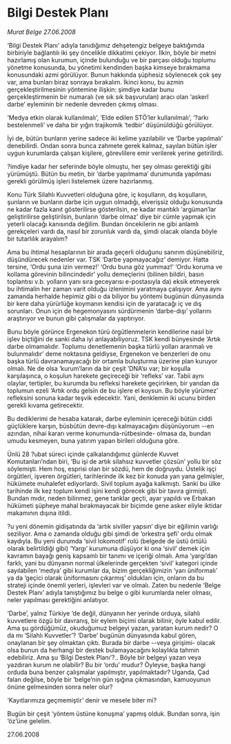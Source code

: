 # Bilgi Destek Planı

*Murat Belge 27.06.2008*

<div class="yazi">‘Bilgi Destek Planı’ adıyla tanıdığımız dehşetengiz belgeye baktığımda birbiriyle bağlantılı iki şey öncelikle dikkatimi çekiyor. İlkin, böyle bir metni hazırlamış olan kurumun, içinde bulunduğu ve bir parçası olduğu toplumu yönetme konusunda, bu yönetimi kendinden başka kimseye bırakmama konusundaki azmi görülüyor. Bunun hakkında şüphesiz söylenecek çok şey var, ama bunları biraz sonraya bırakalım. İkinci konu, bu azmin gerçekleştirilmesinin yöntemine ilişkin: şimdiye kadar bunu gerçekleştirmenin bir numaralı (ve sık sık başvurulan) aracı olan ‘askerî darbe’ eyleminin bir nedenle devreden çıkmış olması.
 
‘Medya etkin olarak kullanılmalı’, ‘Elde edilen STÖ’ler kullanılmalı’, ‘?arkı bestelenmeli’ ve daha bir yığın trajikomik ‘tedbir’ düşünüldüğü görülüyor.

İyi de, bütün bunların yerine sadece iki kelime yazılabilir ve ‘Darbe yapılmalı’ denebilirdi. Ondan sonra bunca zahmete gerek kalmaz, sayılan bütün işler uygun kurumlarda çalışan kişilere, görevlilere emir verilerek yerine getirilirdi.

?imdiye kadar her seferinde böyle olmuştu, her şey olması gerektiği gibi yürümüştü. Bütün bu metin, bir ‘darbe yapılmama’ durumunda yapılması gerekli görülmüş işleri listelemek üzere hazırlanmış.

Konu Türk Silahlı Kuvvetleri olduğuna göre, iç koşulların, dış koşulların, şunların ve bunların darbe için uygun olmadığı, elverişsiz olduğu konusunda ne kadar fazla kanıt gösterilirse gösterilsin, ne kadar mantıklı ‘argüman’lar geliştirilirse geliştirilsin, bunların ‘darbe olmaz’ diye bir cümle yapmak için yeterli olacağı kanısında değilim. Bundan öncekilerin ne gibi anlamlı gerekçeleri vardı da, nasıl bir zorunluk vardı da, şimdi olacak olanda böyle bir tutarlılık arayalım?

Ama bu ihtimal hesaplarının bir arada geçerli olduğunu sanırım düşünebiliriz, düşündürecek nedenler var. TSK ‘Darbe yapmayacağız’ demiyor. Hatta tersine, ‘Ordu şuna izin vermez!’ ‘Ordu buna göz yummaz!’ ‘Ordu koruma ve kollama görevinin bilincindedir’ yollu demeçlerini (bilinen bildiri, basın toplantısı v.b. yolların yanı sıra geceyarısı e-postasıyla da) eksik etmeyerek bu ihtimalin her zaman varit olduğu izlenimini yaratmaya çalışıyor. Ama aynı zamanda herhalde hepimiz gibi o da biliyor bu yöntemi bugünün dünyasında bir kere daha yürürlüğe koymanın kendisi için de yaratacağı iç ve dış sorunları. Onun için de hegemonyasını sürdürmenin ‘darbe-dışı’ yollarını araştırıyor ve bunun gibi çalışmalar da yaptırıyor.

Bunu böyle görünce Ergenekon türü örgütlenmelerin kendilerine nasıl bir işlev biçtiğini de sanki daha iyi anlayabiliyoruz. TSK kendi bünyesinde ‘Artık darbe olmamalıdır. Toplumu denetlemenin başka türlü yolları aranmalı ve bulunmalıdır’ deme noktasına geldiyse, Ergenekon ve benzerleri de onu başka türlü davranamayacağı bir ortamla buluşturma üzerine plan kuruyor olmalı. Ne de olsa ‘kurum’ların da bir çeşit ‘DNA’sı var; bir koşulla karşılaşınca, o koşulun harekete geçireceği bir ‘refleks’ var. Tabii aynı olaylar, tertipler, bu kurumda bu refleksi harekete geçirirken, bir yandan da toplumun ezeli ‘Artık ordu gelsin de bu işlere el koysun. Bu böyle yürümez’ refleksini sonuna kadar teşvik edecektir. Yani, denklemin iki ucunu birden gerekli kıvama getirecektir.

Bu dediklerimi de hesaba katarak, darbe eyleminin içereceği bütün ciddi güçlüklere karşın, büsbütün devre-dışı kalmayacağını düşünüyorum --en azından, nihai kararı verme konumunda-rütbesinde- olmasa da, bundan umudu kesmeyen, buna yatırım yapan birileri olduğuna göre.

Ünlü 28 ?ubat süreci içinde çalkalandığımız günlerde Kuvvet Komutanları’ndan biri, ‘Bu işi de artık silahsız kuvvetler çözsün’ yollu bir söz söylemişti. Hem hoş, esprisi olan bir sözdü, hem de doğruydu. Üstelik işçi örgütleri, işveren örgütleri, tarihlerinde ilk kez bir konuda yan yana gelmişler, hükümete muhalefet ediyorlardı. Sivil toplum ayağa kalkmıştı. Sanki bu ülke tarihinde ilk kez toplum kendi işini kendi görecek gibi bir tavıra girmişti. Bundan mıdır, neden bilinmez, gene tanklar geçti, ayar yapıldı ve Erbakan hükümeti şüpheye mahal bırakmayacak bir biçimde gene asker eliyle iktidar makamının dışına itildi.

?u yeni dönemin gidişatında da ‘artık siviller yapsın’ diye bir eğilimin varlığı seziliyor. Ama o zamanda olduğu gibi şimdi de ‘orkestra şefi’ ordu olmak kaydıyla. Bu yeni durumda ‘sivil lokomotif’ rolü (belgede de üstü örtülü olarak belirtildiği gibi) ‘Yargı’ kurumuna düşüyor ki ona ‘sivil’ demek için kavramın bayağı geniş kapsamlı bir tanımı ve içeriği olmalı. Ama ‘yargı’dan farklı, yani bu dünyanın normal ülkelerinde gerçekten ‘sivil’ kategori içinde sayılabilen ‘medya’ gibi kurumlar da, bizim gerçekliğimizin ‘yarı üniformalı’ ya da ‘geçici olarak üniformasını çıkarmış’ oldukları için, onların da bu strateji içinde önemli yerleri, işlevleri var ve olmalı. Zaten bu nedenle ‘Belge Destek Planı’ adıyla tanıştığımız bu belge o gibi kurumlarda neler olması, neler yapılması gerektiğini anlatıyor.

‘Darbe’, yalnız Türkiye ‘de değil, dünyanın her yerinde orduya, silahlı kuvvetlere özgü bir davranış, bir eylem biçimi olarak bilinir, öyle kabul edilir. Ama şu gördüğümüz, okuduğumuz belgeyi yazan, yaratan kurum nedir? O da mı ‘Silahlı Kuvvetler’? ‘Darbe’ bugünün dünyasında kabul gören, onaylanan bir şey olmaktan çıktı. Burada bir darbe --veya girişimi- olacak olsa bunun da herhangi bir destek bulamayacağını kolaylıkla tahmin edebiliriz. Ama şu ‘Bilgi Destek Planı’?.. Böyle bir belgeyi yazan veya yazdıran kurum ne olabilir? Bu bir ‘ordu’ mudur? Öyleyse, başka hangi orduda buna benzer çalışmalar yapılmıştır, yapılmaktadır? Uganda, Çad falan değilse, böyle bir ‘belge’nin gün ışığına çıkmasından, kamuoyunun önüne gelmesinden sonra neler olur?

‘Kayıtlarımıza geçmemiştir’ denir ve mesele biter mi?

Bugün bir çeşit ‘yöntem üstüne konuşma’ yapmış olduk. Bundan sonra, işin ‘öz’üne gelelim. 

27.06.2008</div>
